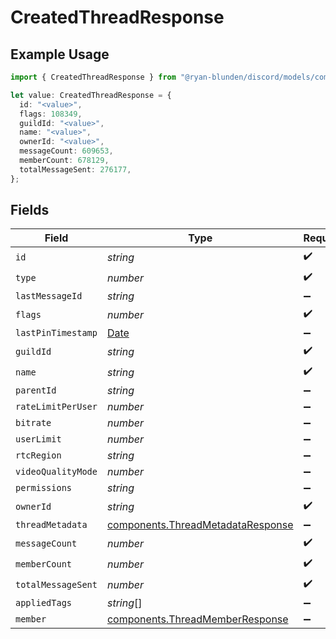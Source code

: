 # CreatedThreadResponse

## Example Usage

```typescript
import { CreatedThreadResponse } from "@ryan-blunden/discord/models/components";

let value: CreatedThreadResponse = {
  id: "<value>",
  flags: 108349,
  guildId: "<value>",
  name: "<value>",
  ownerId: "<value>",
  messageCount: 609653,
  memberCount: 678129,
  totalMessageSent: 276177,
};
```

## Fields

| Field                                                                                         | Type                                                                                          | Required                                                                                      | Description                                                                                   |
| --------------------------------------------------------------------------------------------- | --------------------------------------------------------------------------------------------- | --------------------------------------------------------------------------------------------- | --------------------------------------------------------------------------------------------- |
| `id`                                                                                          | *string*                                                                                      | :heavy_check_mark:                                                                            | N/A                                                                                           |
| `type`                                                                                        | *number*                                                                                      | :heavy_check_mark:                                                                            | N/A                                                                                           |
| `lastMessageId`                                                                               | *string*                                                                                      | :heavy_minus_sign:                                                                            | N/A                                                                                           |
| `flags`                                                                                       | *number*                                                                                      | :heavy_check_mark:                                                                            | N/A                                                                                           |
| `lastPinTimestamp`                                                                            | [Date](https://developer.mozilla.org/en-US/docs/Web/JavaScript/Reference/Global_Objects/Date) | :heavy_minus_sign:                                                                            | N/A                                                                                           |
| `guildId`                                                                                     | *string*                                                                                      | :heavy_check_mark:                                                                            | N/A                                                                                           |
| `name`                                                                                        | *string*                                                                                      | :heavy_check_mark:                                                                            | N/A                                                                                           |
| `parentId`                                                                                    | *string*                                                                                      | :heavy_minus_sign:                                                                            | N/A                                                                                           |
| `rateLimitPerUser`                                                                            | *number*                                                                                      | :heavy_minus_sign:                                                                            | N/A                                                                                           |
| `bitrate`                                                                                     | *number*                                                                                      | :heavy_minus_sign:                                                                            | N/A                                                                                           |
| `userLimit`                                                                                   | *number*                                                                                      | :heavy_minus_sign:                                                                            | N/A                                                                                           |
| `rtcRegion`                                                                                   | *string*                                                                                      | :heavy_minus_sign:                                                                            | N/A                                                                                           |
| `videoQualityMode`                                                                            | *number*                                                                                      | :heavy_minus_sign:                                                                            | N/A                                                                                           |
| `permissions`                                                                                 | *string*                                                                                      | :heavy_minus_sign:                                                                            | N/A                                                                                           |
| `ownerId`                                                                                     | *string*                                                                                      | :heavy_check_mark:                                                                            | N/A                                                                                           |
| `threadMetadata`                                                                              | [components.ThreadMetadataResponse](../../models/components/threadmetadataresponse.md)        | :heavy_minus_sign:                                                                            | N/A                                                                                           |
| `messageCount`                                                                                | *number*                                                                                      | :heavy_check_mark:                                                                            | N/A                                                                                           |
| `memberCount`                                                                                 | *number*                                                                                      | :heavy_check_mark:                                                                            | N/A                                                                                           |
| `totalMessageSent`                                                                            | *number*                                                                                      | :heavy_check_mark:                                                                            | N/A                                                                                           |
| `appliedTags`                                                                                 | *string*[]                                                                                    | :heavy_minus_sign:                                                                            | N/A                                                                                           |
| `member`                                                                                      | [components.ThreadMemberResponse](../../models/components/threadmemberresponse.md)            | :heavy_minus_sign:                                                                            | N/A                                                                                           |